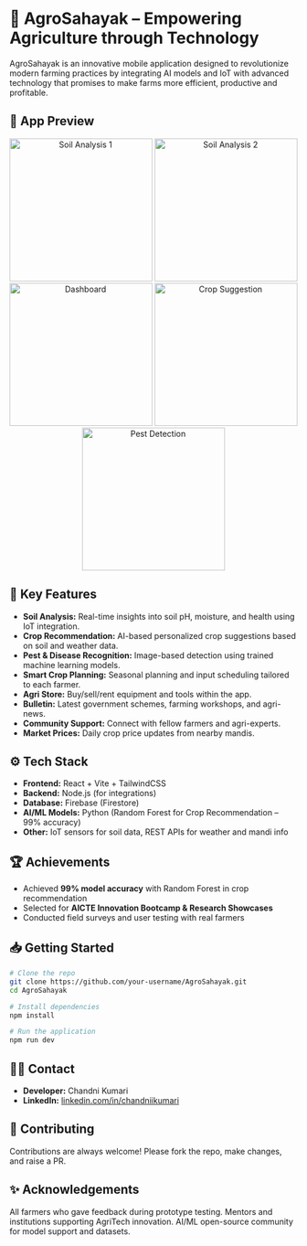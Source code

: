 # 🌾 AgroSahayak – Empowering Agriculture through Technology

AgroSahayak is an innovative mobile application designed to revolutionize modern farming  practices by integrating  AI models 
and IoT with advanced technology that promises to make farms more efficient, productive and profitable.

## 📱 App Preview

<p align="center"> <img src="https://github.com/user-attachments/assets/522691f2-a565-4a98-9a3f-dfed0ef158cf" alt="Soil Analysis 1" width="250"/> 
  <img src="https://github.com/user-attachments/assets/55cb66d1-0977-45fe-9cfc-bba83377bda9" alt="Soil Analysis 2" width="250"/> 
  <img src="https://github.com/user-attachments/assets/300dd82f-30d5-46e8-97ac-6ccc737fa0b4" alt="Dashboard" width="250"/> 
  <img src="https://github.com/user-attachments/assets/207609b8-5683-4013-bf7d-c1a11c3f98eb" alt="Crop Suggestion" width="250"/> 
  <img src="https://github.com/user-attachments/assets/0ba548e3-3883-4130-acd9-3dfa2bcaab34" alt="Pest Detection" width="250"/> 
</p>

## 🚀 Key Features

* **Soil Analysis:** Real-time insights into soil pH, moisture, and health using IoT integration.
* **Crop Recommendation:** AI-based personalized crop suggestions based on soil and weather data.
* **Pest & Disease Recognition:** Image-based detection using trained machine learning models.
* **Smart Crop Planning:** Seasonal planning and input scheduling tailored to each farmer.
* **Agri Store:** Buy/sell/rent equipment and tools within the app.
* **Bulletin:** Latest government schemes, farming workshops, and agri-news.
* **Community Support:** Connect with fellow farmers and agri-experts.
* **Market Prices:** Daily crop price updates from nearby mandis.

## ⚙️ Tech Stack

* **Frontend:** React + Vite + TailwindCSS
* **Backend:** Node.js (for integrations)
* **Database:** Firebase (Firestore)
* **AI/ML Models:** Python (Random Forest for Crop Recommendation – 99% accuracy)
* **Other:** IoT sensors for soil data, REST APIs for weather and mandi info

## 🏆 Achievements

* Achieved **99% model accuracy** with Random Forest in crop recommendation
* Selected for **AICTE Innovation Bootcamp & Research Showcases**
* Conducted field surveys and user testing with real farmers

## 📥 Getting Started

```bash
# Clone the repo
git clone https://github.com/your-username/AgroSahayak.git
cd AgroSahayak

# Install dependencies
npm install

# Run the application
npm run dev
```

## 👨‍🌾 Contact

* **Developer:** Chandni Kumari
* **LinkedIn:** [linkedin.com/in/chandniikumari](https://linkedin.com/in/chandniikumari)


## 🤝 Contributing

Contributions are always welcome!
Please fork the repo, make changes, and raise a PR.

## ✨ Acknowledgements
All farmers who gave feedback during prototype testing.
Mentors and institutions supporting AgriTech innovation.
AI/ML open-source community for model support and datasets.
